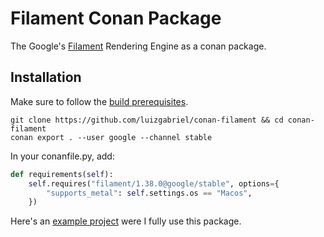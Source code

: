 # Filament Conan Package
The Google's [Filament](https://github.com/google/filament) Rendering Engine as a conan package.

## Installation

Make sure to follow the [build prerequisites](https://github.com/google/filament/blob/main/BUILDING.md#prerequisites).

```shell script
git clone https://github.com/luizgabriel/conan-filament && cd conan-filament
conan export . --user google --channel stable
```

In your conanfile.py, add:
```python
def requirements(self):
    self.requires("filament/1.38.0@google/stable", options={
        "supports_metal": self.settings.os == "Macos",
    })
```

Here's an [example project](https://github.com/luizgabriel/Spatial.Engine) were I fully use this package.
